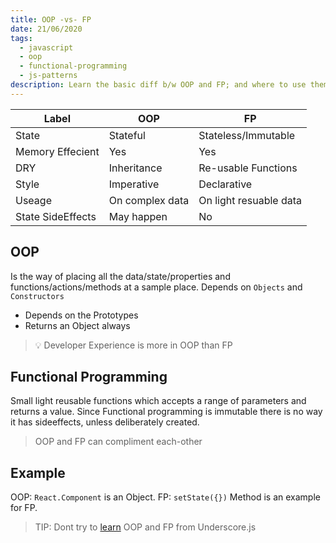 ```yaml
---
title: OOP -vs- FP
date: 21/06/2020
tags:
  - javascript
  - oop
  - functional-programming
  - js-patterns
description: Learn the basic diff b/w OOP and FP; and where to use them.
---
```

| Label | OOP |  FP  |
|---|---|---|
| State | Stateful | Stateless/Immutable |
| Memory Effecient | Yes |  Yes |
| DRY | Inheritance | Re-usable Functions |
| Style | Imperative | Declarative |
| Useage | On complex data | On light resuable data |
| State SideEffects | May happen | No |

## OOP
Is the way of placing all the data/state/properties and functions/actions/methods at a sample place. Depends on `Objects` and `Constructors`

- Depends on the Prototypes
- Returns an Object always

> 💡 Developer Experience is more in OOP than FP

## Functional Programming

Small light reusable functions which accepts a range of parameters and returns a value. Since Functional programming is immutable there is no way it has sideeffects, unless deliberately created.

> OOP and FP can compliment each-other

## Example
OOP: `React.Component` is an Object.
FP: `setState({})` Method is an example for FP.

> TIP: Dont try to [learn](https://www.youtube.com/watch?v=m3svKOdZijA) OOP and FP from Underscore.js
